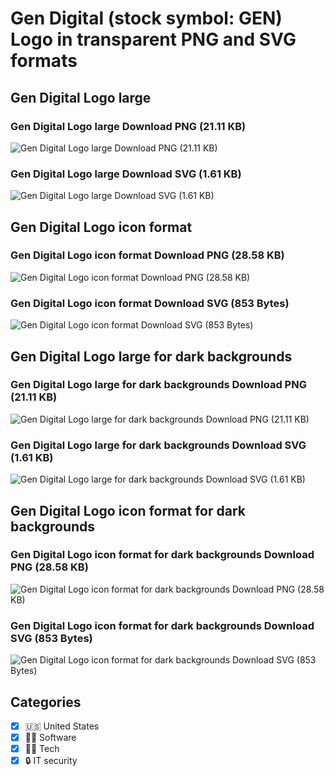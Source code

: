 # Gen Digital (stock symbol: GEN) Logo in transparent PNG and SVG formats

## Gen Digital Logo large

### Gen Digital Logo large Download PNG (21.11 KB)

![Gen Digital Logo large Download PNG (21.11 KB)](/img/orig/GEN_BIG-03a42c98.png)

### Gen Digital Logo large Download SVG (1.61 KB)

![Gen Digital Logo large Download SVG (1.61 KB)](/img/orig/GEN_BIG-b9804633.svg)

## Gen Digital Logo icon format

### Gen Digital Logo icon format Download PNG (28.58 KB)

![Gen Digital Logo icon format Download PNG (28.58 KB)](/img/orig/GEN-7530995f.png)

### Gen Digital Logo icon format Download SVG (853 Bytes)

![Gen Digital Logo icon format Download SVG (853 Bytes)](/img/orig/GEN-3e08f469.svg)

## Gen Digital Logo large for dark backgrounds

### Gen Digital Logo large for dark backgrounds Download PNG (21.11 KB)

![Gen Digital Logo large for dark backgrounds Download PNG (21.11 KB)](/img/orig/GEN_BIG.D-04bb1a19.png)

### Gen Digital Logo large for dark backgrounds Download SVG (1.61 KB)

![Gen Digital Logo large for dark backgrounds Download SVG (1.61 KB)](/img/orig/GEN_BIG.D-5c136ab3.svg)

## Gen Digital Logo icon format for dark backgrounds

### Gen Digital Logo icon format for dark backgrounds Download PNG (28.58 KB)

![Gen Digital Logo icon format for dark backgrounds Download PNG (28.58 KB)](/img/orig/GEN.D-b36fb74b.png)

### Gen Digital Logo icon format for dark backgrounds Download SVG (853 Bytes)

![Gen Digital Logo icon format for dark backgrounds Download SVG (853 Bytes)](/img/orig/GEN.D-63839262.svg)



## Categories
- [x] 🇺🇸 United States
- [x] 👨‍💻 Software
- [x] 👩‍💻 Tech
- [x] 🔒 IT security
